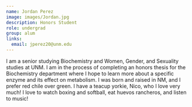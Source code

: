 ```yaml
---
name: Jordan Perez
image: images/Jordan.jpg
description: Honors Student
role: undergrad
group: alum
links:
  email: jperez20@unm.edu
---
```


I am a senior studying Biochemistry and Women, Gender, and Sexuality studies at UNM. I am in the process of completing an honors thesis for the Biochemistry department where I hope to learn more about a specific enzyme and its effect on metabolism. I was born and raised in NM, and I prefer red chile over green. I have a teacup yorkie, Nico, who I love very much! I love to watch boxing and softball, eat huevos rancheros, and listen to music!
